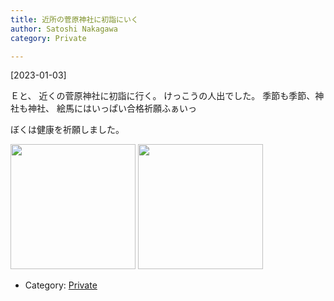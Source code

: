 ```yaml
---
title: 近所の菅原神社に初詣にいく
author: Satoshi Nakagawa
category: Private

---
```


[2023-01-03]  
 
Ｅと、
近くの菅原神社に初詣に行く。
けっこうの人出でした。
季節も季節、神社も神社、
絵馬にはいっぱい合格祈願ふぁいっ

 ぼくは健康を祈願しました。

<a href="/pict/2023-01-03-jinja-1.jpg"><img src="/pict/2023-01-03-jinja-1.jpg" alt="" width="200"/></a>
<a href="/pict/2023-01-03-jinja-2.jpg"><img src="/pict/2023-01-03-jinja-2.jpg" alt="" width="200"/></a>

- Category: [Private](/categories.html#Private)

